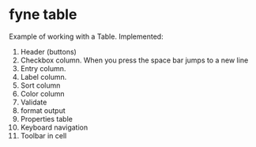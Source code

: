# fyne table
Example of working with a Table.
Implemented:
1. Header (buttons)
2. Checkbox column. When you press the space bar jumps to a new line
3. Entry column.
4. Label column.
5. Sort column
6. Color column
7. Validate
8. format output
9. Properties table
10. Keyboard navigation
11. Toolbar in cell

